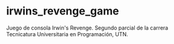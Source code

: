 # irwins_revenge_game
Juego de consola Irwin's Revenge. Segundo parcial de la carrera Tecnicatura Universitaria en Programación, UTN.
